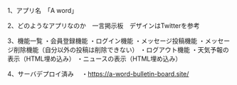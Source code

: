 1、アプリ名　「A word」　

2、どのようなアプリなのか　一言掲示板　デザインはTwitterを参考

3、機能一覧
    ・会員登録機能
    ・ログイン機能
    ・メッセージ投稿機能
    ・メッセージ削除機能（自分以外の投稿は削除できない）
    ・ログアウト機能
    ・天気予報の表示（HTML埋め込み）
    ・ニュースの表示（HTML埋め込み）

4、サーバデプロイ済み　
    ・https://a-word-bulletin-board.site/